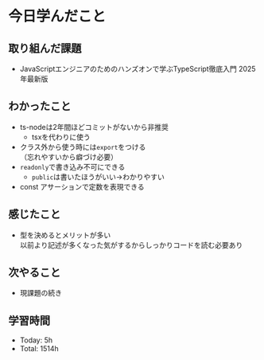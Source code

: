 # 今日学んだこと
## 取り組んだ課題
- JavaScriptエンジニアのためのハンズオンで学ぶTypeScript徹底入門 2025年最新版
## わかったこと
- ts-nodeは2年間ほどコミットがないから非推奨
    - tsxを代わりに使う
- クラス外から使う時には`export`をつける<br>（忘れやすいから癖づけ必要）
- `readonly`で書き込み不可にできる
    - `public`は書いたほうがいい→わかりやすい
- const アサーションで定数を表現できる
## 感じたこと
- 型を決めるとメリットが多い<br>以前より記述が多くなった気がするからしっかりコードを読む必要あり
## 次やること
- 現課題の続き
## 学習時間
- Today: 5h
- Total: 1514h